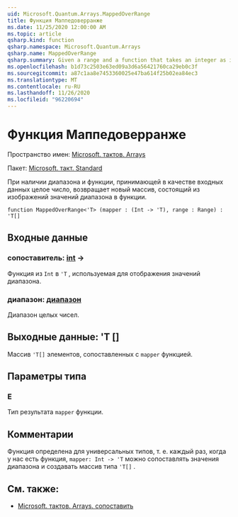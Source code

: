 ```yaml
---
uid: Microsoft.Quantum.Arrays.MappedOverRange
title: Функция Маппедоверранже
ms.date: 11/25/2020 12:00:00 AM
ms.topic: article
qsharp.kind: function
qsharp.namespace: Microsoft.Quantum.Arrays
qsharp.name: MappedOverRange
qsharp.summary: Given a range and a function that takes an integer as input, returns a new array that consists of the images of the range values under the function.
ms.openlocfilehash: b1d73c2503e63ed09a3d6a56421760ca29eb0c3f
ms.sourcegitcommit: a87c1aa8e7453360025e47ba614f25b02ea84ec3
ms.translationtype: MT
ms.contentlocale: ru-RU
ms.lasthandoff: 11/26/2020
ms.locfileid: "96220694"
---
```

# <a name="mappedoverrange-function"></a>Функция Маппедоверранже

Пространство имен: [Microsoft. тактов. Arrays](xref:Microsoft.Quantum.Arrays)

Пакет: [Microsoft. такт. Standard](https://nuget.org/packages/Microsoft.Quantum.Standard)


При наличии диапазона и функции, принимающей в качестве входных данных целое число, возвращает новый массив, состоящий из изображений значений диапазона в функции.

```qsharp
function MappedOverRange<'T> (mapper : (Int -> 'T), range : Range) : 'T[]
```


## <a name="input"></a>Входные данные

### <a name="mapper--int---t"></a>сопоставитель: [int](xref:microsoft.quantum.lang-ref.int) ->

Функция из `Int` в `'T` , используемая для отображения значений диапазона.


### <a name="range--range"></a>диапазон: [диапазон](xref:microsoft.quantum.lang-ref.range)

Диапазон целых чисел.



## <a name="output--t"></a>Выходные данные: 'T []

Массив `'T[]` элементов, сопоставленных с `mapper` функцией.

## <a name="type-parameters"></a>Параметры типа

### <a name="t"></a>Е

Тип результата `mapper` функции.

## <a name="remarks"></a>Комментарии

Функция определена для универсальных типов, т. е. каждый раз, когда у нас есть функция, `mapper: Int -> 'T` можно сопоставлять значения диапазона и создавать массив типа `'T[]` .

## <a name="see-also"></a>См. также:

- [Microsoft. тактов. Arrays. сопоставить](xref:Microsoft.Quantum.Arrays.Mapped)